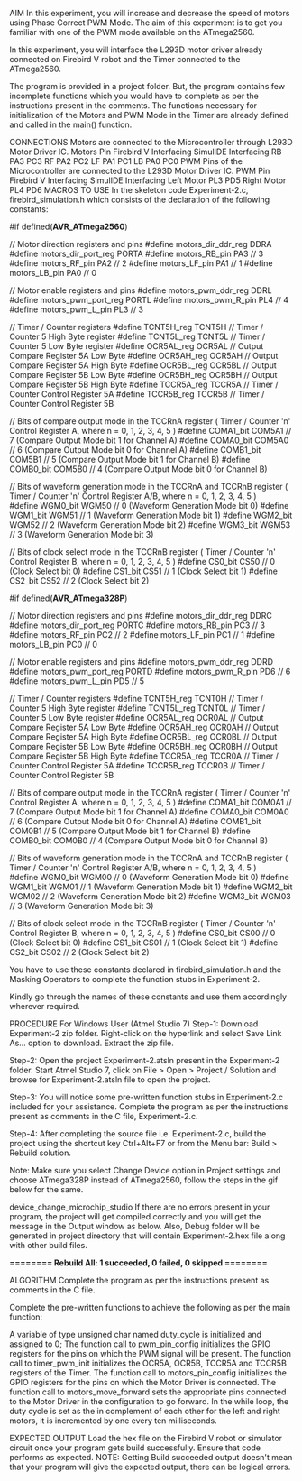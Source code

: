 AIM
In this experiment, you will increase and decrease the speed of motors using Phase Correct PWM Mode. The aim of this experiment is to get you familiar with one of the PWM mode available on the ATmega2560.

In this experiment, you will interface the L293D motor driver already connected on Firebird V robot and the Timer connected to the ATmega2560.

The program is provided in a project folder. But, the program contains few incomplete functions which you would have to complete as per the instructions present in the comments. The functions necessary for initialization of the Motors and PWM Mode in the Timer are already defined and called in the main() function.

CONNECTIONS
Motors are connected to the Microcontroller through L293D Motor Driver IC.
Motors Pin	Firebird V Interfacing	SimulIDE Interfacing
RB	PA3	PC3
RF	PA2	PC2
LF	PA1	PC1
LB	PA0	PC0
PWM Pins of the Microcontroller are connected to the L293D Motor Driver IC.
PWM Pin	Firebird V Interfacing	SimulIDE Interfacing
Left Motor	PL3	PD5
Right Motor	PL4	PD6
MACROS TO USE
In the skeleton code Experiment-2.c, firebird_simulation.h which consists of the declaration of the following constants:


#if defined(__AVR_ATmega2560__)

// Motor direction registers and pins
#define		motors_dir_ddr_reg		DDRA
#define		motors_dir_port_reg		PORTA
#define 	motors_RB_pin			PA3		// 3
#define 	motors_RF_pin			PA2		// 2
#define 	motors_LF_pin			PA1		// 1
#define 	motors_LB_pin			PA0		// 0

// Motor enable registers and pins
#define		motors_pwm_ddr_reg		DDRL
#define		motors_pwm_port_reg		PORTL
#define		motors_pwm_R_pin		PL4		// 4
#define		motors_pwm_L_pin		PL3		// 3

// Timer / Counter registers
#define		TCNT5H_reg				TCNT5H	// Timer / Counter 5 High Byte register
#define		TCNT5L_reg				TCNT5L	// Timer / Counter 5 Low Byte register
#define		OCR5AL_reg				OCR5AL	// Output Compare Register 5A Low Byte
#define		OCR5AH_reg				OCR5AH	// Output Compare Register 5A High Byte
#define		OCR5BL_reg				OCR5BL	// Output Compare Register 5B Low Byte
#define		OCR5BH_reg				OCR5BH	// Output Compare Register 5B High Byte
#define		TCCR5A_reg				TCCR5A	// Timer / Counter Control Register 5A
#define		TCCR5B_reg				TCCR5B	// Timer / Counter Control Register 5B

// Bits of compare output mode in the TCCRnA register ( Timer / Counter 'n' Control Register A, where n = 0, 1, 2, 3, 4, 5 )
#define		COMA1_bit			COM5A1	// 7 (Compare Output Mode bit 1 for Channel A)
#define		COMA0_bit			COM5A0	// 6 (Compare Output Mode bit 0 for Channel A)
#define		COMB1_bit			COM5B1	// 5 (Compare Output Mode bit 1 for Channel B)
#define		COMB0_bit			COM5B0	// 4 (Compare Output Mode bit 0 for Channel B)

// Bits of waveform generation mode in the TCCRnA and TCCRnB register ( Timer / Counter 'n' Control Register A/B, where n = 0, 1, 2, 3, 4, 5 )	
#define		WGM0_bit				WGM50	// 0 (Waveform Generation Mode bit 0)
#define		WGM1_bit				WGM51	// 1 (Waveform Generation Mode bit 1)
#define		WGM2_bit				WGM52	// 2 (Waveform Generation Mode bit 2)
#define		WGM3_bit				WGM53	// 3 (Waveform Generation Mode bit 3)

// Bits of clock select mode in the TCCRnB register ( Timer / Counter 'n' Control Register B, where n = 0, 1, 2, 3, 4, 5 )
#define		CS0_bit					CS50	// 0 (Clock Select bit 0)
#define		CS1_bit					CS51	// 1 (Clock Select bit 1)
#define		CS2_bit					CS52	// 2 (Clock Select bit 2)


#if defined(__AVR_ATmega328P__)

// Motor direction registers and pins
#define		motors_dir_ddr_reg		DDRC
#define		motors_dir_port_reg		PORTC
#define 	motors_RB_pin			PC3		// 3
#define 	motors_RF_pin			PC2		// 2
#define 	motors_LF_pin			PC1		// 1
#define 	motors_LB_pin			PC0		// 0

// Motor enable registers and pins
#define		motors_pwm_ddr_reg		DDRD
#define		motors_pwm_port_reg		PORTD
#define		motors_pwm_R_pin		PD6		// 6
#define		motors_pwm_L_pin		PD5		// 5

// Timer / Counter registers
#define		TCNT5H_reg				TCNT0H	// Timer / Counter 5 High Byte register
#define		TCNT5L_reg				TCNT0L	// Timer / Counter 5 Low Byte register
#define		OCR5AL_reg				OCR0AL	// Output Compare Register 5A Low Byte
#define		OCR5AH_reg				OCR0AH	// Output Compare Register 5A High Byte
#define		OCR5BL_reg				OCR0BL	// Output Compare Register 5B Low Byte
#define		OCR5BH_reg				OCR0BH	// Output Compare Register 5B High Byte
#define		TCCR5A_reg				TCCR0A	// Timer / Counter Control Register 5A
#define		TCCR5B_reg				TCCR0B	// Timer / Counter Control Register 5B

// Bits of compare output mode in the TCCRnA register ( Timer / Counter 'n' Control Register A, where n = 0, 1, 2, 3, 4, 5 )
#define		COMA1_bit			COM0A1	// 7 (Compare Output Mode bit 1 for Channel A)
#define		COMA0_bit			COM0A0	// 6 (Compare Output Mode bit 0 for Channel A)
#define		COMB1_bit			COM0B1	// 5 (Compare Output Mode bit 1 for Channel B)
#define		COMB0_bit			COM0B0	// 4 (Compare Output Mode bit 0 for Channel B)

// Bits of waveform generation mode in the TCCRnA and TCCRnB register ( Timer / Counter 'n' Control Register A/B, where n = 0, 1, 2, 3, 4, 5 )	
#define		WGM0_bit				WGM00	// 0 (Waveform Generation Mode bit 0)
#define		WGM1_bit				WGM01	// 1 (Waveform Generation Mode bit 1)
#define		WGM2_bit				WGM02	// 2 (Waveform Generation Mode bit 2)
#define		WGM3_bit				WGM03	// 3 (Waveform Generation Mode bit 3)

// Bits of clock select mode in the TCCRnB register ( Timer / Counter 'n' Control Register B, where n = 0, 1, 2, 3, 4, 5 )
#define		CS0_bit					CS00	// 0 (Clock Select bit 0)
#define		CS1_bit					CS01	// 1 (Clock Select bit 1)
#define		CS2_bit					CS02	// 2 (Clock Select bit 2)

You have to use these constants declared in firebird_simulation.h and the Masking Operators to complete the function stubs in Experiment-2.

Kindly go through the names of these constants and use them accordingly wherever required.

PROCEDURE
For Windows User (Atmel Studio 7)
Step-1: Download Experiment-2 zip folder. Right-click on the hyperlink and select Save Link As... option to download. Extract the zip file.

Step-2: Open the project Experiment-2.atsln present in the Experiment-2 folder. Start Atmel Studio 7, click on File > Open > Project / Solution and browse for Experiment-2.atsln file to open the project.

Step-3: You will notice some pre-written function stubs in Experiment-2.c included for your assistance. Complete the program as per the instructions present as comments in the C file, Experiment-2.c.

Step-4: After completing the source file i.e. Experiment-2.c, build the project using the shortcut key Ctrl+Alt+F7 or from the Menu bar: Build > Rebuild solution.

Note: Make sure you select Change Device option in Project settings and choose ATmega328P instead of ATmega2560, follow the steps in the gif below for the same.

device_change_microchip_studio
If there are no errors present in your program, the project will get compiled correctly and you will get the message in the Output window as below. Also, Debug folder will be generated in project directory that will contain Experiment-2.hex file along with other build files.


**======== Rebuild All: 1 succeeded, 0 failed, 0 skipped ========**

ALGORITHM
Complete the program as per the instructions present as comments in the C file.

Complete the pre-written functions to achieve the following as per the main function:

A variable of type unsigned char named duty_cycle is initialized and assigned to 0;
The function call to pwm_pin_config initializes the GPIO registers for the pins on which the PWM signal will be present.
The function call to timer_pwm_init initializes the OCR5A, OCR5B, TCCR5A and TCCR5B registers of the Timer.
The function call to motors_pin_config initializes the GPIO registers for the pins on which the Motor Driver is connected.
The function call to motors_move_forward sets the appropriate pins connected to the Motor Driver in the configuration to go forward.
In the while loop, the duty cycle is set as the in complement of each other for the left and right motors, it is incremented by one every ten milliseconds.

EXPECTED OUTPUT
Load the hex file on the Firebird V robot or simulator circuit once your program gets build successfully. Ensure that code performs as expected.
NOTE: Getting Build succeeded output doesn't mean that your program will give the expected output, there can be logical errors.
